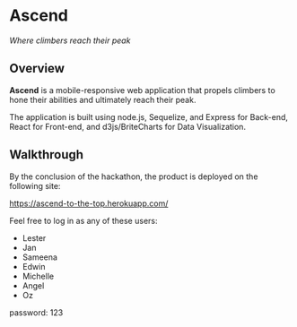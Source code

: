 # Ascend

_Where climbers reach their peak_

## Overview

**Ascend** is a mobile-responsive web application that propels climbers to hone their abilities and ultimately reach their peak.

The application is built using node.js, Sequelize, and Express for Back-end, React for Front-end, and d3js/BriteCharts for Data Visualization.

## Walkthrough

By the conclusion of the hackathon, the product is deployed on the following site:

https://ascend-to-the-top.herokuapp.com/

Feel free to log in as any of these users:

* Lester
* Jan
* Sameena
* Edwin
* Michelle
* Angel
* Oz

password: 123
